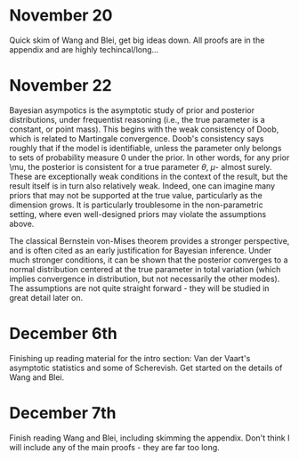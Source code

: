 # November 20

Quick skim of Wang and Blei, get big ideas down. All proofs are in the appendix and are highly techincal/long...

# November 22

Bayesian asympotics is the asymptotic study of prior and posterior distributions, under frequentist reasoning (i.e., the true parameter
is a constant, or point mass). This begins with the weak consistency of Doob, which is related to Martingale convergence. Doob's 
consistency says roughly that if the model is identifiable, unless the parameter only belongs to sets of probability measure 0 under the prior. In other words,
for any prior \mu, the posterior is consistent for a true parameter $\theta$, $\mu$- almost surely. These are exceptionally weak conditions in the context of
the result, but the result itself is in turn also relatively weak. Indeed, one can imagine many priors that may not be supported at the true value,
particularly as the dimension grows. It is particularly troublesome in the non-parametric setting, where even well-designed priors may violate the assumptions above.

The classical Bernstein von-Mises theorem provides a stronger perspective, and is often cited as an early justification for Bayesian inference. Under much
stronger conditions, it can be shown that the posterior converges to a normal distribution centered at the true parameter in total variation (which implies
convergence in distribution, but not necessarily the other modes). The assumptions are not quite straight forward - they will be studied in great detail later on. 

# December 6th

Finishing up reading material for the intro section: Van der Vaart's asymptotic statistics and some of Scherevish. Get started on the details of Wang and Blei.

# December 7th

Finish reading Wang and Blei, including skimming the appendix. Don't think I will include any of the main proofs - they are far too long. 
